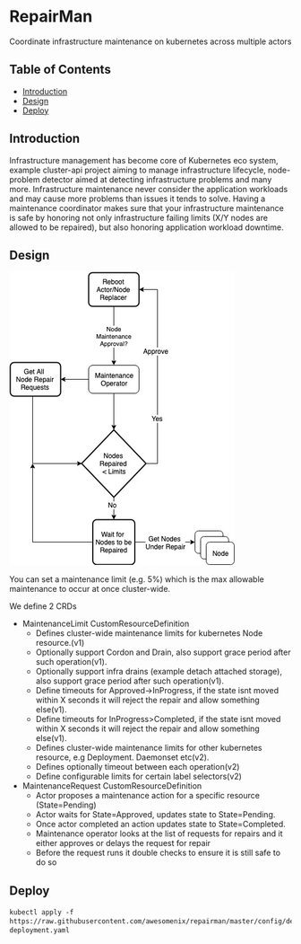 # RepairMan <!-- omit in toc -->

Coordinate infrastructure maintenance on kubernetes across multiple actors

## Table of Contents <!-- omit in toc -->
- [Introduction](#Introduction)
- [Design](#Design)
- [Deploy](#Deploy)

## Introduction

Infrastructure management has become core of Kubernetes eco system, example cluster-api project aiming to manage infrastructure lifecycle, node-problem detector aimed at detecting infrastructure problems and many more. Infrastructure maintenance never consider the application workloads and may cause more problems than issues it tends to solve. Having a maintenance coordinator makes sure that your infrastructure maintenance is safe by honoring not only infrastructure failing limits (X/Y nodes are allowed to be repaired), but also honoring application workload downtime.
 
## Design

![Design](maintenance.jpg)

You can set a maintenance limit (e.g. 5%) which is the max allowable maintenance to occur at once cluster-wide.

We define 2 CRDs

- MaintenanceLimit CustomResourceDefinition
  - Defines cluster-wide maintenance limits for kubernetes Node resource.(v1)
  - Optionally support Cordon and Drain, also support grace period after such operation(v1).
  - Optionally support infra drains (example detach attached storage), also support grace period after such operation(v1).
  - Define timeouts for Approved->InProgress, if the state isnt moved within X seconds it will reject the repair and allow something else(v1).
  - Define timeouts for InProgress>Completed, if the state isnt moved within X seconds it will reject the repair and allow something else(v1).
  - Defines cluster-wide maintenance limits for other kubernetes resource, e.g Deployment. Daemonset etc(v2).
  - Defines optionally timeout between each operation(v2)
  - Define configurable limits for certain label selectors(v2)
- MaintenanceRequest CustomResourceDefinition
  - Actor proposes a maintenance action for a specific resource (State=Pending)
  - Actor waits for State=Approved, updates state to State=Pending.
  - Once actor completed an action updates state to State=Completed.
  - Maintenance operator looks at the list of requests for repairs and it either approves or delays  the request  for repair
  - Before the request runs it double checks to ensure it is still safe to do so

## Deploy

```
kubectl apply -f https://raw.githubusercontent.com/awesomenix/repairman/master/config/deployment/repairman-deployment.yaml
```
